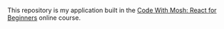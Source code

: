 This repository is my application built in the [Code With Mosh: React for Beginners](https://codewithmosh.com/p/ultimate-react-part1) online course.
